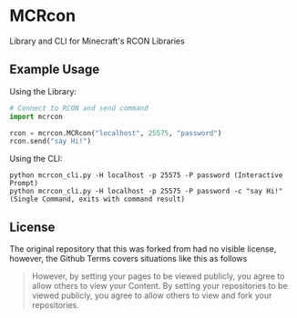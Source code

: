 MCRcon
======

Library and CLI for Minecraft's RCON Libraries

Example Usage
-------------

Using the Library:

```python
# Connect to RCON and send command
import mcrcon

rcon = mcrcon.MCRcon("localhost", 25575, "password")
rcon.send("say Hi!")
```

Using the CLI:

```
python mcrcon_cli.py -H localhost -p 25575 -P password (Interactive Prompt)
python mcrcon_cli.py -H localhost -p 25575 -P password -c "say Hi!" (Single Command, exits with command result)
```

License
-------

The original repository that this was forked from had no visible license, however, the Github Terms covers situations like this as follows

> However, by setting your pages to be viewed publicly, you agree to allow others to view your Content. By setting your repositories to be viewed publicly, you agree to allow others to view and fork your repositories.
